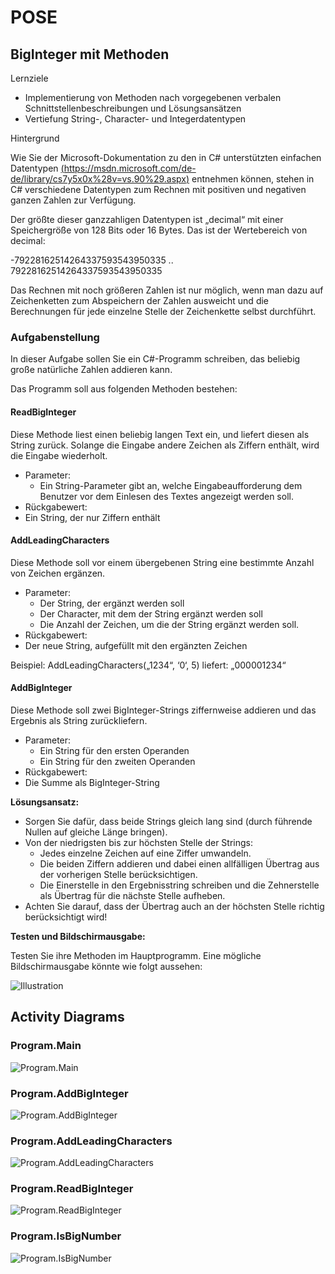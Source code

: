 # POSE

## BigInteger mit Methoden

Lernziele

- Implementierung von Methoden nach vorgegebenen verbalen Schnittstellenbeschreibungen und Lösungsansätzen
- Vertiefung String-, Character- und Integerdatentypen

Hintergrund

Wie  Sie  der  Microsoft-Dokumentation  zu  den  in  C#  unterstützten  einfachen  Datentypen [(https://msdn.microsoft.com/de-de/library/cs7y5x0x%28v=vs.90%29.aspx)](https://msdn.microsoft.com/de-de/library/cs7y5x0x%28v=vs.90%29.aspx)  entnehmen  können, stehen in C# verschiedene Datentypen zum Rechnen mit positiven und negativen ganzen Zahlen zur Verfügung.

Der größte dieser ganzzahligen Datentypen ist „decimal“ mit einer Speichergröße von 128 Bits oder 16 Bytes. Das ist der Wertebereich von decimal:

-79228162514264337593543950335 .. 79228162514264337593543950335

Das Rechnen mit noch größeren Zahlen ist nur möglich, wenn man dazu auf Zeichenketten zum Abspeichern der Zahlen ausweicht und die Berechnungen für jede einzelne Stelle der Zeichenkette selbst durchführt.

### Aufgabenstellung

In dieser Aufgabe sollen Sie ein C#-Programm schreiben, das beliebig große natürliche Zahlen addieren kann.

Das Programm soll aus folgenden Methoden bestehen:

#### ReadBigInteger

Diese Methode liest einen beliebig langen Text ein, und liefert diesen als String zurück. Solange die Eingabe andere Zeichen als Ziffern enthält, wird die Eingabe wiederholt.

- Parameter:
  - Ein String-Parameter gibt an, welche Eingabeaufforderung dem Benutzer vor dem Einlesen des Textes angezeigt werden soll.
- Rückgabewert:
- Ein String, der nur Ziffern enthält

#### AddLeadingCharacters

Diese Methode soll vor einem übergebenen String eine bestimmte Anzahl von Zeichen ergänzen.

- Parameter:
  - Der String, der ergänzt werden soll
  - Der Character, mit dem der String ergänzt werden soll
  - Die Anzahl der Zeichen, um die der String ergänzt werden soll.
- Rückgabewert:
- Der neue String, aufgefüllt mit den ergänzten Zeichen

Beispiel: AddLeadingCharacters(„1234“, ‘0‘,  5) liefert: „000001234“

#### AddBigInteger

Diese Methode soll zwei BigInteger-Strings ziffernweise addieren und das Ergebnis als String zurückliefern.

- Parameter:
  - Ein String für den ersten Operanden
  - Ein String für den zweiten Operanden
- Rückgabewert:
- Die Summe als BigInteger-String

**Lösungsansatz:**

- Sorgen Sie dafür, dass beide Strings gleich lang sind (durch führende Nullen auf gleiche Länge bringen).
- Von der niedrigsten bis zur höchsten Stelle der Strings:
  - Jedes einzelne Zeichen auf eine Ziffer umwandeln.
  - Die beiden Ziffern addieren  und dabei einen allfälligen Übertrag aus der vorherigen Stelle berücksichtigen.
  - Die Einerstelle in den Ergebnisstring schreiben und die Zehnerstelle als Übertrag für die nächste Stelle aufheben.
- Achten Sie darauf, dass der Übertrag auch an der höchsten Stelle richtig berücksichtigt wird!

**Testen und Bildschirmausgabe:**

Testen Sie ihre Methoden im Hauptprogramm. Eine mögliche Bildschirmausgabe könnte wie folgt aussehen:

![Illustration](Task.002.png)

## Activity Diagrams

### Program.Main

![Program.Main](http://www.plantuml.com/plantuml/proxy?cache=no&src=https://raw.githubusercontent.com/leoggehrer/2324-34_ABIF_ACIF_POSE/master/BigInteger.ConApp/diagrams/ac_Program_Main.puml)

### Program.AddBigInteger

![Program.AddBigInteger](http://www.plantuml.com/plantuml/proxy?cache=no&src=https://raw.githubusercontent.com/leoggehrer/2324-34_ABIF_ACIF_POSE/master/BigInteger.ConApp/diagrams/ac_Program_AddBigInteger.puml)

### Program.AddLeadingCharacters

![Program.AddLeadingCharacters](http://www.plantuml.com/plantuml/proxy?cache=no&src=https://raw.githubusercontent.com/leoggehrer/2324-34_ABIF_ACIF_POSE/master/BigInteger.ConApp/diagrams/ac_Program_AddLeadingCharacters.puml)

### Program.ReadBigInteger

![Program.ReadBigInteger](http://www.plantuml.com/plantuml/proxy?cache=no&src=https://raw.githubusercontent.com/leoggehrer/2324-34_ABIF_ACIF_POSE/master/BigInteger.ConApp/diagrams/ac_Program_ReadBigInteger.puml)

### Program.IsBigNumber

![Program.IsBigNumber](http://www.plantuml.com/plantuml/proxy?cache=no&src=https://raw.githubusercontent.com/leoggehrer/2324-34_ABIF_ACIF_POSE/master/BigInteger.ConApp/diagrams/ac_Program_IsBigNumber.puml)
